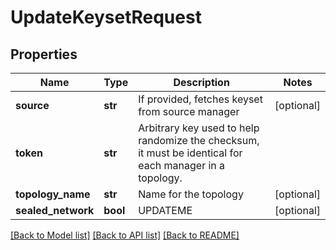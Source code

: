 # UpdateKeysetRequest

## Properties
Name | Type | Description | Notes
------------ | ------------- | ------------- | -------------
**source** | **str** | If provided, fetches keyset from source manager | [optional] 
**token** | **str** | Arbitrary key used to help randomize the checksum, it must be identical for each manager in a topology. | 
**topology_name** | **str** | Name for the topology | [optional] 
**sealed_network** | **bool** | UPDATEME | [optional] 

[[Back to Model list]](../README.md#documentation-for-models) [[Back to API list]](../README.md#documentation-for-api-endpoints) [[Back to README]](../README.md)


